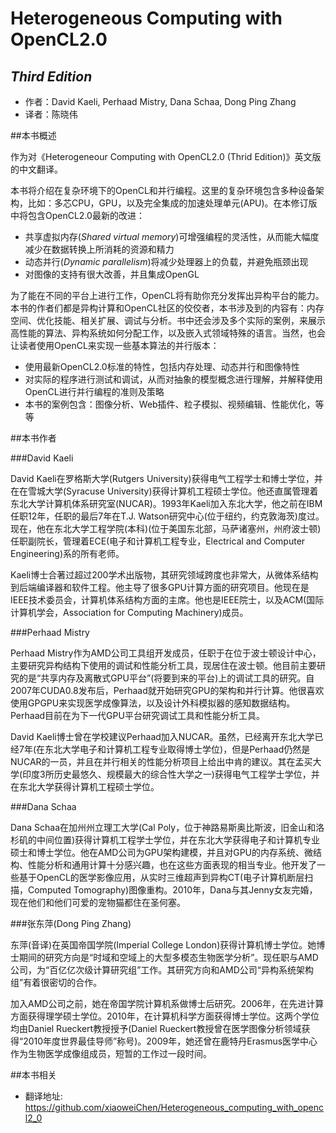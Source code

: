 
Heterogeneous Computing with OpenCL2.0
=========================
*Third Edition*
-------------------------
- 作者：David Kaeli, Perhaad Mistry, Dana Schaa, Dong Ping Zhang
- 译者：陈晓伟

##本书概述

作为对《Heterogeneour Computing with OpenCL2.0 (Thrid Edition)》英文版的中文翻译。

本书将介绍在复杂环境下的OpenCL和并行编程。这里的复杂环境包含多种设备架构，比如：多芯CPU，GPU，以及完全集成的加速处理单元(APU)。在本修订版中将包含OpenCL2.0最新的改进：
- 共享虚拟内存(*Shared virtual memory*)可增强编程的灵活性，从而能大幅度减少在数据转换上所消耗的资源和精力 
- 动态并行(*Dynamic parallelism*)将减少处理器上的负载，并避免瓶颈出现
- 对图像的支持有很大改善，并且集成OpenGL

为了能在不同的平台上进行工作，OpenCL将有助你充分发挥出异构平台的能力。本书的作者们都是异构计算和OpenCL社区的佼佼者，本书涉及到的内容有：内存空间、优化技能、相关扩展、调试与分析。书中还会涉及多个实际的案例，来展示高性能的算法、异构系统如何分配工作，以及嵌入式领域特殊的语言。当然，也会让读者使用OpenCL来实现一些基本算法的并行版本：
- 使用最新OpenCL2.0标准的特性，包括内存处理、动态并行和图像特性
- 对实际的程序进行测试和调试，从而对抽象的模型概念进行理解，并解释使用OpenCL进行并行编程的准则及策略
- 本书的案例包含：图像分析、Web插件、粒子模拟、视频编辑、性能优化，等等

##本书作者

###David Kaeli

David Kaeli在罗格斯大学(Rutgers University)获得电气工程学士和博士学位，并在在雪城大学(Syracuse University)获得计算机工程硕士学位。他还直属管理着东北大学计算机体系研究室(NUCAR)。1993年Kaeli加入东北大学，他之前在IBM任职12年，任职的最后7年在T.J. Watson研究中心(位于纽约，约克敦海茨)度过。现在，他在东北大学工程学院(本科)(位于美国东北部，马萨诸塞州，州府波士顿)任职副院长，管理着ECE(电子和计算机工程专业，Electrical and Computer Engineering)系的所有老师。

Kaeli博士合著过超过200学术出版物，其研究领域跨度也非常大，从微体系结构到后端编译器和软件工程。他主导了很多GPU计算方面的研究项目。他现在是IEEE技术委员会，计算机体系结构方面的主席。他也是IEEE院士，以及ACM(国际计算机学会，Association for Computing Machinery)成员。

###Perhaad Mistry

Perhaad Mistry作为AMD公司工具组开发成员，任职于在位于波士顿设计中心，主要研究异构结构下使用的调试和性能分析工具，现居住在波士顿。他目前主要研究的是“共享内存及离散式GPU平台”(将要到来的平台)上的调试工具的研究。自2007年CUDA0.8发布后，Perhaad就开始研究GPU的架构和并行计算。他很喜欢使用GPGPU来实现医学成像算法，以及设计外科模拟器的感知数据结构。Perhaad目前在为下一代GPU平台研究调试工具和性能分析工具。

David Kaeli博士曾在学校建议Perhaad加入NUCAR。虽然，已经离开东北大学已经7年(在东北大学电子和计算机工程专业取得博士学位)，但是Perhaad仍然是NUCAR的一员，并且在并行相关的性能分析项目上给出中肯的建议。其在孟买大学(印度3所历史最悠久、规模最大的综合性大学之一)获得电气工程学士学位，并在东北大学获得计算机工程硕士学位。

###Dana Schaa

Dana Schaa在加州州立理工大学(Cal Poly，位于神路易斯奥比斯波，旧金山和洛杉矶的中间位置)获得计算机工程学士学位，并在东北大学获得电子和计算机专业硕士和博士学位。他在AMD公司为GPU架构建模，并且对GPU的内存系统、微结构、性能分析和通用计算十分感兴趣，也在这些方面表现的相当专业。他开发了一些基于OpenCL的医学影像应用，从实时三维超声到异构CT(电子计算机断层扫描，Computed Tomography)图像重构。2010年，Dana与其Jenny女友完婚，现在他们和他们可爱的宠物猫都住在圣何塞。

###张东萍(Dong Ping Zhang)

东萍(音译)在英国帝国学院(Imperial College London)获得计算机博士学位。她博士期间的研究方向是“时域和空域上的大型多模态生物医学分析”。现任职与AMD公司，为“百亿亿次级计算研究组”工作。其研究方向和AMD公司“异构系统架构组”有着很密切的合作。

加入AMD公司之前，她在帝国学院计算机系做博士后研究。2006年，在先进计算方面获得理学硕士学位。2010年，在计算机科学方面获得博士学位。这两个学位均由Daniel Rueckert教授授予(Daniel Rueckert教授曾在医学图像分析领域获得“2010年度世界最佳导师”称号)。2009年，她还曾在鹿特丹Erasmus医学中心作为生物医学成像组成员，短暂的工作过一段时间。

##本书相关

- 翻译地址: https://github.com/xiaoweiChen/Heterogeneous_computing_with_opencl2_0

